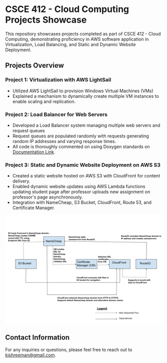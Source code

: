 # CSCE 412 - Cloud Computing Projects Showcase

This repository showcases projects completed as part of CSCE 412 - Cloud Computing, demonstrating proficiency in AWS software application in Virtualization, Load Balancing, and Static and Dynamic Website Deployment.

## Projects Overview

### Project 1: Virtualization with AWS LightSail
  * Utilized AWS LightSail to provision Windows Virtual Machines (VMs)
  * Explained a mechanism to dynamically create multiple VM instances to enable scaling and replication.


### Project 2: Load Balancer for Web Servers

  * Developed a Load Balancer system managing multiple web servers and request queues
  * Request queues are populated randomly with requests generating random IP addresses and varying response times.
  * All code is thoroughly commented on using Doxygen standards on [Documentation Link](https://people.tamu.edu/~physics24).

### Project 3: Static and Dynamic Website Deployment on AWS S3

- Created a static website hosted on AWS S3 with CloudFront for content delivery.
- Enabled dynamic website updates using AWS Lambda functions updating student page after professor uploads new assignment on professor's page asynchronously.
- Integration with NameCheap, S3 Bucket, CloudFront, Route 53, and Certificate Manager.
  
![Project 3 Architecture Diagram](https://github.com/Shreeman24/Cloud_Computing/blob/main/CSCE%20412%20Project%203%20FlowChart.png)

## Contact Information

For any inquiries or questions, please feel free to reach out to [kjshreeman@gmail.com](mailto:kjshreeman@gmail.com).
